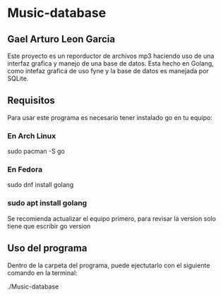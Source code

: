 # Music-database

## Gael Arturo Leon Garcia

Este proyecto es un reporductor de archivos mp3 haciendo uso de una interfaz grafica y manejo de una base de datos. Esta hecho en Golang, como intefaz grafica de uso fyne y la base de datos es manejada por SQLite.

## Requisitos

Para usar este programa es necesario tener instalado go en tu equipo:

### En Arch Linux

sudo pacman -S go

### En Fedora

sudo dnf install golang

### sudo apt install golang


Se recomienda actualizar el equipo primero, para revisar la version solo tiene que escribir
 go version

## Uso del programa

Dentro de la carpeta del programa, puede ejectutarlo con el siguiente comando en la terminal:

./Music-database


